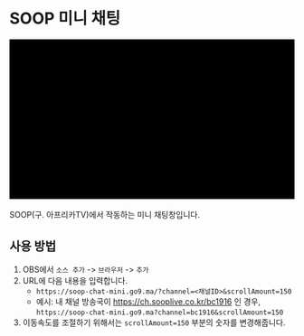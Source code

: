 # SOOP 미니 채팅

<img src="public/2025-01-29%2015-08-03.gif" alt="작동 예시" width="700px"></img>

SOOP(구. 아프리카TV)에서 작동하는 미니 채팅창입니다.


## 사용 방법
1. OBS에서 `소스 추가` -> `브라우저` -> `추가`
2. URL에 다음 내용을 입력합니다.
   - `https://soop-chat-mini.go9.ma/?channel=<채널ID>&scrollAmount=150`
   - 예시: 내 채널 방송국이 https://ch.sooplive.co.kr/bc1916 인 경우, <br />
    `https://soop-chat-mini.go9.ma?channel=bc1916&scrollAmount=150`
3. 이동속도를 조절하기 위해서는 `scrollAmount=150` 부분의 숫자를 변경해줍니다.
